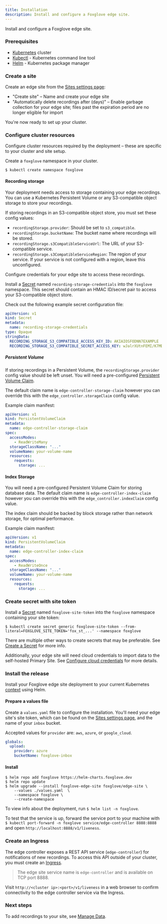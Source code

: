 ```yaml
---
title: Installation
description: Install and configure a Foxglove edge site.
---
```


Install and configure a Foxglove edge site.

### Prerequisites

- [Kubernetes](https://kubernetes.io/) cluster
- [Kubectl](https://kubernetes.io/docs/tasks/tools/) - Kubernetes command line tool
- [Helm](https://helm.sh/) - Kubernetes package manager

### Create a site

Create an edge site from the [Sites settings page](https://app.foxglove.dev/~/settings/sites):

- "Create site" – Name and create your edge site
- "Automatically delete recordings after (days)" – Enable garbage collection for your edge site; files past the expiration period are no longer eligible for import

You're now ready to set up your cluster.

### Configure cluster resources

Configure cluster resources required by the deployment – these are specific to your cluster and site setup.

Create a `foxglove` namespace in your cluster.

```shell
$ kubectl create namespace foxglove
```

#### Recording storage

Your deployment needs access to storage containing your edge recordings. You can use a Kubernetes Persistent Volume or any S3-compatible object storage to store your recordings.

If storing recordings in an S3-compatible object store, you must set these config values:

- `recordingStorage.provider`: Should be set to `s3_compatible`.
- `recordingStorage.bucketName`: The bucket name where recordings will be stored.
- `recordingStorage.s3CompatibleServiceUrl`: The URL of your S3-compatible service.
- `recordingStorage.s3CompatibleServiceRegion`: The region of your service. If your service is not
  configured with a region, leave this unconfigured.

Configure credentials for your edge site to access these recordings.

Install a [Secret](https://kubernetes.io/docs/concepts/configuration/secret/) named `recording-storage-credentials` into the `foxglove` namespace. This secret should contain an HMAC ID/secret pair to access your S3-compatible object store.

Check out the following example secret configuration file:

```yaml
apiVersion: v1
kind: Secret
metadata:
  name: recording-storage-credentials
type: Opaque
stringData:
  RECORDING_STORAGE_S3_COMPATIBLE_ACCESS_KEY_ID: AKIAIOSFODNN7EXAMPLE
  RECORDING_STORAGE_S3_COMPATIBLE_SECRET_ACCESS_KEY: wJalrXUtnFEMI/K7MDENG/bPxRfiCYEXAMPLEKEY
```

##### Persistent Volume

If storing recordings in a Persistent Volume, the `recordingStorage.provider` config value should be left unset. You will need a pre-configured [Persistent Volume Claim](https://kubernetes.io/docs/concepts/storage/persistent-volumes/).

The default claim name is `edge-controller-storage-claim` however you can override this with the `edge_controller.storageClaim` config value.

Example claim manifest:

```yaml
apiVersion: v1
kind: PersistentVolumeClaim
metadata:
  name: edge-controller-storage-claim
spec:
  accessModes:
    - ReadWriteMany
  storageClassName: "..."
  volumeName: your-volume-name
  resources:
    requests:
      storage: ...
```

#### Index Storage

You will need a pre-configured Persistent Volume Claim for storing database data.
The default claim name is `edge-controller-index-claim` however you can override this with the `edge_controller.indexClaim` config value.

The index claim should be backed by block storage rather than network storage, for optimal performance.

Example claim manifest:

```yaml
apiVersion: v1
kind: PersistentVolumeClaim
metadata:
  name: edge-controller-index-claim
spec:
  accessModes:
    - ReadWriteOnce
  storageClassName: "..."
  volumeName: your-volume-name
  resources:
    requests:
      storage: ...
```

### Create secret with site token

Install a [Secret](https://kubernetes.io/docs/concepts/configuration/secret/) named `foxglove-site-token` into the `foxglove` namespace containing your site token:

```shell
$ kubectl create secret generic foxglove-site-token --from-literal=FOXGLOVE_SITE_TOKEN='fox_st_...' --namespace foxglove
```

There are multiple other ways to create secrets that may be preferable. See [Create a Secret](https://kubernetes.io/docs/tasks/configmap-secret/managing-secret-using-kubectl/#create-a-secret) for more info.

Additionally, your edge site will need cloud credentials to import data to the self-hosted Primary Site. See [Configure cloud credentials](/docs/edge-sites/configure-cloud-credentials) for more details.

### Install the release

Install your Foxglove edge site deployment to your current Kubernetes [context](https://kubernetes.io/docs/concepts/configuration/organize-cluster-access-kubeconfig/#context) using Helm.

#### Prepare a values file

Create a `values.yaml` file to configure the installation. You'll need your edge site's site token, which can be found on the [Sites settings page](https://app.foxglove.dev/~/settings/sites), and the name of your `inbox` bucket.

Accepted values for `provider` are: `aws`, `azure`, or `google_cloud`.

```yaml
globals:
  upload:
    provider: azure
    bucketName: foxglove-inbox
```

#### Install

```shell
$ helm repo add foxglove https://helm-charts.foxglove.dev
$ helm repo update
$ helm upgrade --install foxglove-edge-site foxglove/edge-site \
    --values ./values.yaml  \
    --namespace foxglove \
    --create-namespace
```

To view info about the deployment, run `$ helm list -n foxglove`.

To test that the service is up, forward the service port to your machine with `$ kubectl port-forward -n foxglove service/edge-controller 8888:8888` and open `http://localhost:8888/v1/liveness`.

### Create an Ingress

The edge controller exposes a REST API service (`edge-controller`) for notifications of new
recordings. To access this API outside of your cluster, you must create an
[Ingress](https://kubernetes.io/docs/concepts/services-networking/ingress/).

> The edge site service name is `edge-controller` and is available on TCP port 8888.

Visit `http://<cluster ip>:<port>/v1/liveness` in a web browser to confirm connectivity to the edge controller service via the Ingress.

### Next steps

To add recordings to your site, see [Manage Data](/docs/edge-sites/manage-data).
